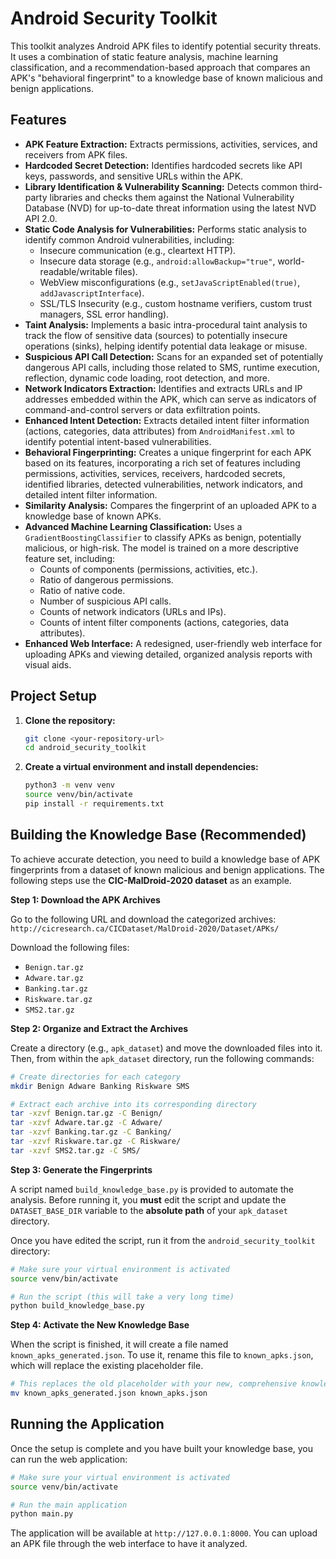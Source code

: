 # Android Security Toolkit

This toolkit analyzes Android APK files to identify potential security threats. It uses a combination of static feature analysis, machine learning classification, and a recommendation-based approach that compares an APK's "behavioral fingerprint" to a knowledge base of known malicious and benign applications.

## Features

-   **APK Feature Extraction:** Extracts permissions, activities, services, and receivers from APK files.
-   **Hardcoded Secret Detection:** Identifies hardcoded secrets like API keys, passwords, and sensitive URLs within the APK.
-   **Library Identification & Vulnerability Scanning:** Detects common third-party libraries and checks them against the National Vulnerability Database (NVD) for up-to-date threat information using the latest NVD API 2.0.
-   **Static Code Analysis for Vulnerabilities:** Performs static analysis to identify common Android vulnerabilities, including:
    -   Insecure communication (e.g., cleartext HTTP).
    -   Insecure data storage (e.g., `android:allowBackup="true"`, world-readable/writable files).
    -   WebView misconfigurations (e.g., `setJavaScriptEnabled(true)`, `addJavascriptInterface`).
    -   SSL/TLS Insecurity (e.g., custom hostname verifiers, custom trust managers, SSL error handling).
-   **Taint Analysis:** Implements a basic intra-procedural taint analysis to track the flow of sensitive data (sources) to potentially insecure operations (sinks), helping identify potential data leakage or misuse.
-   **Suspicious API Call Detection:** Scans for an expanded set of potentially dangerous API calls, including those related to SMS, runtime execution, reflection, dynamic code loading, root detection, and more.
-   **Network Indicators Extraction:** Identifies and extracts URLs and IP addresses embedded within the APK, which can serve as indicators of command-and-control servers or data exfiltration points.
-   **Enhanced Intent Detection:** Extracts detailed intent filter information (actions, categories, data attributes) from `AndroidManifest.xml` to identify potential intent-based vulnerabilities.
-   **Behavioral Fingerprinting:** Creates a unique fingerprint for each APK based on its features, incorporating a rich set of features including permissions, activities, services, receivers, hardcoded secrets, identified libraries, detected vulnerabilities, network indicators, and detailed intent filter information.
-   **Similarity Analysis:** Compares the fingerprint of an uploaded APK to a knowledge base of known APKs.
-   **Advanced Machine Learning Classification:** Uses a `GradientBoostingClassifier` to classify APKs as benign, potentially malicious, or high-risk. The model is trained on a more descriptive feature set, including:
    -   Counts of components (permissions, activities, etc.).
    -   Ratio of dangerous permissions.
    -   Ratio of native code.
    -   Number of suspicious API calls.
    -   Counts of network indicators (URLs and IPs).
    -   Counts of intent filter components (actions, categories, data attributes).
-   **Enhanced Web Interface:** A redesigned, user-friendly web interface for uploading APKs and viewing detailed, organized analysis reports with visual aids.

## Project Setup

1.  **Clone the repository:**
    ```bash
    git clone <your-repository-url>
    cd android_security_toolkit
    ```

2.  **Create a virtual environment and install dependencies:**
    ```bash
    python3 -m venv venv
    source venv/bin/activate
    pip install -r requirements.txt
    ```

## Building the Knowledge Base (Recommended)

To achieve accurate detection, you need to build a knowledge base of APK fingerprints from a dataset of known malicious and benign applications. The following steps use the **CIC-MalDroid-2020 dataset** as an example.

**Step 1: Download the APK Archives**

Go to the following URL and download the categorized archives:
`http://cicresearch.ca/CICDataset/MalDroid-2020/Dataset/APKs/`

Download the following files:
*   `Benign.tar.gz`
*   `Adware.tar.gz`
*   `Banking.tar.gz`
*   `Riskware.tar.gz`
*   `SMS2.tar.gz`

**Step 2: Organize and Extract the Archives**

Create a directory (e.g., `apk_dataset`) and move the downloaded files into it. Then, from within the `apk_dataset` directory, run the following commands:

```bash
# Create directories for each category
mkdir Benign Adware Banking Riskware SMS

# Extract each archive into its corresponding directory
tar -xzvf Benign.tar.gz -C Benign/
tar -xzvf Adware.tar.gz -C Adware/
tar -xzvf Banking.tar.gz -C Banking/
tar -xzvf Riskware.tar.gz -C Riskware/
tar -xzvf SMS2.tar.gz -C SMS/
```

**Step 3: Generate the Fingerprints**

A script named `build_knowledge_base.py` is provided to automate the analysis. Before running it, you **must** edit the script and update the `DATASET_BASE_DIR` variable to the **absolute path** of your `apk_dataset` directory.

Once you have edited the script, run it from the `android_security_toolkit` directory:

```bash
# Make sure your virtual environment is activated
source venv/bin/activate

# Run the script (this will take a very long time)
python build_knowledge_base.py
```

**Step 4: Activate the New Knowledge Base**

When the script is finished, it will create a file named `known_apks_generated.json`. To use it, rename this file to `known_apks.json`, which will replace the existing placeholder file.

```bash
# This replaces the old placeholder with your new, comprehensive knowledge base
mv known_apks_generated.json known_apks.json
```

## Running the Application

Once the setup is complete and you have built your knowledge base, you can run the web application:

```bash
# Make sure your virtual environment is activated
source venv/bin/activate

# Run the main application
python main.py
```

The application will be available at `http://127.0.0.1:8000`. You can upload an APK file through the web interface to have it analyzed.

